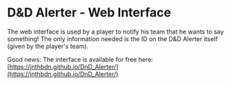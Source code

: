 # D&D Alerter - Web Interface

The web interface is used by a player to notify his team that he wants to say something!
The only information needed is the ID on the D&D Alerter itself (given by the player's team).

Good news: The interface is available for free here: [https://jnthbdn.github.io/DnD_Alerter/](https://jnthbdn.github.io/DnD_Alerter/)

